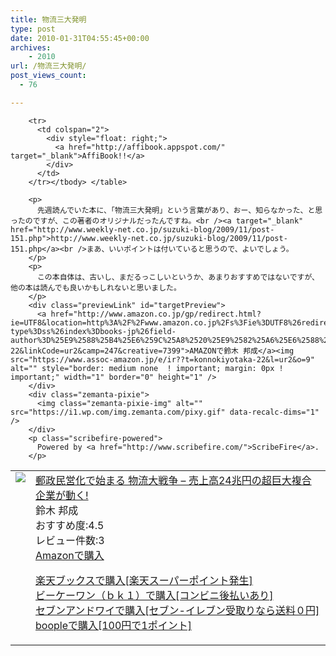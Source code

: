 ```yaml
---
title: 物流三大発明
type: post
date: 2010-01-31T04:55:45+00:00
archives:
    - 2010
url: /物流三大発明/
post_views_count:
  - 76

---
```

<table>
  <tr>
    <td style="vertical-align: top;">
      <a href="http://hb.afl.rakuten.co.jp/hgc/06d13246.10ebaa62.06d13247.1eb85ca0/?pc=http%3A%2F%2Fsearch.books.rakuten.co.jp%2Fbksearch%2Fdt%3Fg%3D001%26bisbn%3D4761262036" target="_blank"> <img src="https://i2.wp.com/ecx.images-amazon.com/images/I/416VFYDRTCL._SL160_.jpg" style="border-style: none;" data-recalc-dims="1" /> </a>
    </td>
    <td style="vertical-align: top;">
      <a href="http://hb.afl.rakuten.co.jp/hgc/06d13246.10ebaa62.06d13247.1eb85ca0/?pc=http%3A%2F%2Fsearch.books.rakuten.co.jp%2Fbksearch%2Fdt%3Fg%3D001%26bisbn%3D4761262036" target="_blank"> 郵政民営化で始まる 物流大戦争 &#8211; 売上高24兆円の超巨大複合企業が動く! </a><br />鈴木 邦成<br />おすすめ度:4.5<br />レビュー件数:3<br /><a href="http://www.amazon.co.jp/%E9%83%B5%E6%94%BF%E6%B0%91%E5%96%B6%E5%8C%96%E3%81%A7%E5%A7%8B%E3%81%BE%E3%82%8B-%E7%89%A9%E6%B5%81%E5%A4%A7%E6%88%A6%E4%BA%89-%E5%A3%B2%E4%B8%8A%E9%AB%9824%E5%85%86%E5%86%86%E3%81%AE%E8%B6%85%E5%B7%A8%E5%A4%A7%E8%A4%87%E5%90%88%E4%BC%81%E6%A5%AD%E3%81%8C%E5%8B%95%E3%81%8F-%E9%88%B4%E6%9C%A8-%E9%82%A6%E6%88%90/dp/4761262036%3FSubscriptionId%3D1JWQWN8E4Z5TR27962G2%26tag%3Dgaeaffibook-22%26linkCode%3Dxm2%26camp%3D2025%26creative%3D165953%26creativeASIN%3D4761262036" target="_blank"> Amazonで購入 </a></p>
      <p>
        <a href="http://px.a8.net/svt/ejp?a8mat=1HPMBD+EAZZ1U+5WS+C1DUQ&a8ejpredirect=http%3A%2F%2Fsearch.books.rakuten.co.jp%2Fbksearch%2Fdt%3Fg%3D001%26bisbn%3D4761262036" target="_blank">楽天ブックスで購入[楽天スーパーポイント発生]</a> <img src="https://i2.wp.com/www12.a8.net/0.gif?resize=1%2C1" alt="" width="1" border="0" height="1" data-recalc-dims="1" /><br /><a href="http://px.a8.net/svt/ejp?a8mat=1HRMFS+EEKKOI+10UY+HUKPU&a8ejpredirect=http%3A%2F%2Fwww.bk1.jp%2FkeywordSearchResult%2F%3Fkeyword%3D4761262036%26storeCd%3D1%26searchFlg%3D9%26x%3D43%26y%3D11%26partnerid%3D02a801" target="_blank">ビーケーワン（ｂｋ１）で購入[コンビニ後払いあり]</a> <img src="https://i2.wp.com/www12.a8.net/0.gif?resize=1%2C1" alt="" width="1" border="0" height="1" data-recalc-dims="1" /><br /><a href="http://click.linksynergy.com/fs-bin/statform?id=aR0TIOX*qAA&offerid=137560&bnid=1490&subid=&subid=0&kword_in=4761262036&oop=on" target="_blank">セブンアンドワイで購入[セブン-イレブン受取りなら送料０円]</a><img src="http://ad.linksynergy.com/fs-bin/show?id=aR0TIOX*qAA&bids=137560&type=5&subid=0" width="1" border="0" height="1" /><br /><a href="http://click.linksynergy.com/fs-bin/statform?id=aR0TIOX*qAA&offerid=33310&bnid=2&subid=0&ifc=4&ifr=9784761262037" target="_blank">boopleで購入[100円で1ポイント]</a></td> </tr> 
        
        <tr>
          <td colspan="2">
            <div style="float: right;">
              <a href="http://affibook.appspot.com/" target="_blank">AffiBook!!</a>
            </div>
          </td>
        </tr></tbody> </table> 
        
        <p>
          先週読んでいた本に、「物流三大発明」という言葉があり、おー、知らなかった、と思ったのですが、この著者のオリジナルだったんですね。<br /><a target="_blank" href="http://www.weekly-net.co.jp/suzuki-blog/2009/11/post-151.php">http://www.weekly-net.co.jp/suzuki-blog/2009/11/post-151.php</a><br />まあ、いいポイントは付いていると思うので、よいでしょう。
        </p>
        <p>
          この本自体は、古いし、まだるっこしいというか、あまりおすすめではないですが、他の本は読んでも良いかもしれないと思いました。
        </p>
        <div class="previewLink" id="targetPreview">
          <a href="http://www.amazon.co.jp/gp/redirect.html?ie=UTF8&location=http%3A%2F%2Fwww.amazon.co.jp%2Fs%3Fie%3DUTF8%26redirect%3Dtrue%26search-type%3Dss%26index%3Dbooks-jp%26field-author%3D%25E9%2588%25B4%25E6%259C%25A8%2520%25E9%2582%25A6%25E6%2588%2590&tag=konnokiyotaka-22&linkCode=ur2&camp=247&creative=7399">AMAZONで鈴木 邦成</a><img src="https://www.assoc-amazon.jp/e/ir??t=konnokiyotaka-22&l=ur2&o=9" alt="" style="border: medium none  ! important; margin: 0px ! important;" width="1" border="0" height="1" />
        </div>
        <div class="zemanta-pixie">
          <img class="zemanta-pixie-img" alt="" src="https://i1.wp.com/img.zemanta.com/pixy.gif" data-recalc-dims="1" />
        </div>
        <p class="scribefire-powered">
          Powered by <a href="http://www.scribefire.com/">ScribeFire</a>.
        </p>